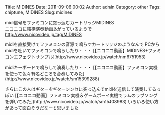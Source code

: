 Title: MIDINES
Date: 2011-09-06 00:02
Author: admin
Category: other
Tags: chiptune, MIDINES
Slug: midines

midi信号をファミコンに突っ込むカートリッジMIDINES  
ニコニコに結構演奏動画あがっているようで  
<http://www.nicovideo.jp/tag/MIDINES>

<p>
midiを直接受けてファミコンの音源で鳴らすカートリッジのようなんで  
PCからmidiを吐いてファミコンで鳴らしたり・・・  

<script type="text/javascript" src="http://ext.nicovideo.jp/thumb_watch/nm6751953"></script>
  

<noscript>
[【ニコニコ動画】MIDINES+ファミコンエフェクトサンプル](http://www.nicovideo.jp/watch/nm6751953)

</noscript>
<p>
midiキーボードで鳴らして演奏したり・・・  

<script type="text/javascript" src="http://ext.nicovideo.jp/thumb_watch/sm15399288?w=490&amp;h=307"></script>
  

<noscript>
[【ニコニコ動画】ファミコン実機を使って色々有名どころを合奏してみた](http://www.nicovideo.jp/watch/sm15399288)

</noscript>
<p>
さらにこの人はギターをギターシンセに突っ込んでmidiを送信して演奏してるっぽい  

<script type="text/javascript" src="http://ext.nicovideo.jp/thumb_watch/sm15408983"></script>
  

<noscript>
[【ニコニコ動画】ファミコン実機＆ゲームボーイ実機でラムのラブソングを弾いてみた](http://www.nicovideo.jp/watch/sm15408983)

</noscript>
いろいろ使い方があって面白そうだなーと思いました
